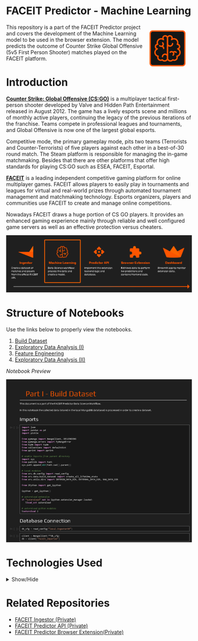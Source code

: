 # FACEIT Predictor - Machine Learning

<img align="right" width="100" height="100" style="margin:16px;" src="logo_128x128.png">

This repository is a part of the FACEIT Predictor project and covers the development of the Machine Learning model to be used in the browser extension. The model predicts the outcome of Counter Strike Global Offensive (5v5 First Person Shooter) matches played on the FACEIT platform.

# Introduction
[**Counter Strike: Global Offensive (CS:GO)**](https://store.steampowered.com/app/730/CounterStrike_Global_Offensive/) is a multiplayer tactical first-person shooter developed by Valve and Hidden Path Entertainment released in August 2012. The game has a lively esports scene and millions of monthly active players, continuing the legacy of the previous iterations of the franchise. Teams compete in professional leagues and tournaments, and Global Offensive is now one of the largest global esports.

Competitive mode, the primary gameplay mode, pits two teams (Terrorists and Counter-Terrorists) of five players against each other in a best-of-30 round match. The Steam platform is responsible for managing the in-game matchmaking. Besides that there are other platforms that offer high standards for playing CS:GO such as ESEA, FACEIT, Esportal.

[**FACEIT**](https://www.faceit.com/en) is a leading independent competitive gaming platform for online multiplayer games. FACEIT allows players to easily play in tournaments and leagues for virtual and real-world prizes through automated tournament management and matchmaking technology. Esports organizers, players and communities use FACEIT to create and manage online competitions.

Nowadays FACEIT draws a huge portion of CS GO players. It provides an enhanced gaming experience mainly through reliable and well configured game servers as well as an effective protection versus cheaters. 

<img style="margin:auto; display:flex" src="faceit_predictor_stages.png">

# Structure of Notebooks
Use the links below to properly view the notebooks.
<ol>
  <li>
    <a href="https://htmlpreview.github.io/?https://github.com/henriquebferreira/faceit-predictor-ML/blob/master/reports/01_build_dataset.html">Build Dataset</a>
  </li>
  <li>
    <a href="https://htmlpreview.github.io/?https://github.com/henriquebferreira/faceit-predictor-ML/blob/master/reports/02_initial_eda.html">Exploratory Data Analysis (I)</a>
  </li>
  <li>
    <a href="https://htmlpreview.github.io/?https://github.com/henriquebferreira/faceit-predictor-ML/blob/master/reports/03_feature_engineering.html">Feature Engineering</a>
  </li>
  <li>
    <a href="https://htmlpreview.github.io/?https://github.com/henriquebferreira/faceit-predictor-ML/blob/master/reports/04_final_eda.html">Exploratory Data Analysis (II)</a>
  </li>
</ol>

*Notebook Preview*

<img style="margin:auto; display:flex; width:600px" src="reports/notebook_preview.png">


# Technologies Used
<details>
  <summary>Show/Hide</summary>
  
* Python
* Jupyter Notebooks
* Pandas
* etc.
</details>

# Related Repositories 

* [FACEIT Ingestor (Private)](https://github.com/henriquebferreira/faceit-ingestor)
* [FACEIT Predictor API (Private)](https://github.com/henriquebferreira/faceit-predictor-api)
* [FACEIT Predictor Browser Extension(Private)](https://github.com/henriquebferreira/faceit-predictor-extension)
